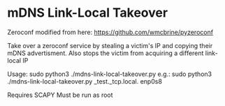 # mDNS Link-Local Takeover

Zeroconf modified from here: https://github.com/wmcbrine/pyzeroconf

Take over a zeroconf service by stealing a victim's IP and copying their mDNS advertisment. Also stops the victim from acquiring a different link-local IP

Usage: sudo python3 ./mdns-link-local-takeover.py <zone> <interface>
e.g.: sudo python3 ./mdns-link-local-takeover.py _test._tcp.local. enp0s8

Requires SCAPY
Must be run as root
